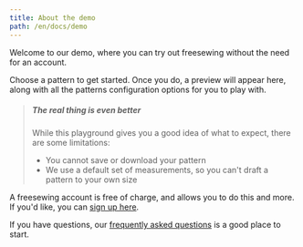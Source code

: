 ```yaml
---
title: About the demo
path: /en/docs/demo
---
```


Welcome to our demo, where you can try out freesewing without the need for an account.

Choose a pattern to get started. Once you do, a preview will appear here, along with all the patterns configuration options for you to play with.

> ##### The real thing is even better
> 
> While this playground gives you a good idea of what to expect, there are some limitations:
> 
> - You cannot save or download your pattern
> - We use a default set of measurements, so you can't draft a pattern to your own size

A freesewing account is free of charge, and allows you to do this and more. If you'd like, you can [sign up here](/en/signup).

If you have questions, our [frequently asked questions](/en/docs/faq) is a good place to start.